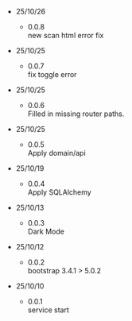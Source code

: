 * 25/10/26
    - 0.0.8 <br>
        new scan html error fix <br>

* 25/10/25
    - 0.0.7 <br>
        fix toggle error <br>

* 25/10/25
    - 0.0.6 <br>
        Filled in missing router paths. <br>

* 25/10/25
    - 0.0.5 <br>
        Apply domain/api <br>

* 25/10/19
    - 0.0.4 <br>
        Apply SQLAlchemy <br>

* 25/10/13
    - 0.0.3 <br>
        Dark Mode <br>

* 25/10/12
    - 0.0.2 <br>
        bootstrap 3.4.1 > 5.0.2 <br>

* 25/10/10
    - 0.0.1 <br>
        service start <br>